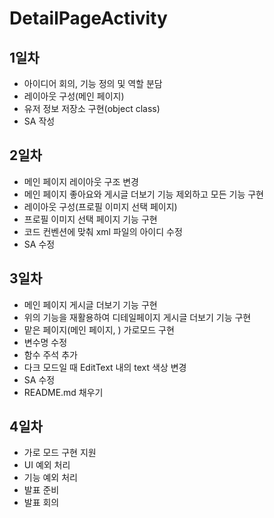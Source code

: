 DetailPageActivity
=
## 1일차

- 아이디어 회의, 기능 정의 및 역할 분담
- 레이아웃 구성(메인 페이지)
- 유저 정보 저장소 구현(object class)
- SA 작성

## 2일차

- 메인 페이지 레이아웃 구조 변경
- 메인 페이지 좋아요와 게시글 더보기 기능 제외하고 모든 기능 구현
- 레이아웃 구성(프로필 이미지 선택 페이지)
- 프로필 이미지 선택 페이지 기능 구현
- 코드 컨벤션에 맞춰 xml 파일의 아이디 수정
- SA 수정

## 3일차
- 메인 페이지 게시글 더보기 기능 구현
- 위의 기능을 재활용하여 디테일페이지 게시글 더보기 기능 구현
- 맡은 페이지(메인 페이지, ) 가로모드 구현
- 변수명 수정
- 함수 주석 추가
- 다크 모드일 때 EditText 내의 text 색상 변경
- SA 수정
- README.md 채우기

## 4일차
- 가로 모드 구현 지원
- UI 예외 처리
- 기능 예외 처리
- 발표 준비
- 발표 회의
